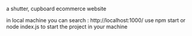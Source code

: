 a shutter, cupboard ecommerce website

in local machine you can search : http://localhost:1000/ use npm start or node index.js to start the project in your machine